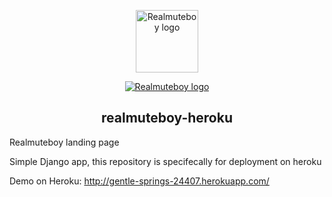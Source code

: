<p align="center">
  <a href="http://gentle-springs-24407.herokuapp.com/" target="_blank" rel="noopener noreferrer"><img width="100" src="http://gentle-springs-24407.herokuapp.com/static/realmuteboy/img/favicon.ico" alt="Realmuteboy logo"></a>
</p>
<p align="center">
<a href="http://gentle-springs-24407.herokuapp.com/" target="_blank" rel="noopener noreferrer"><img src="http://telegra.ph/file/862175abdedd9896f3ba9.png" alt="Realmuteboy logo"></a>
</p>

<h2 align="center">realmuteboy-heroku</h2>

Realmuteboy landing page

Simple Django app, this repository is specifecally for deployment on heroku



Demo on Heroku: http://gentle-springs-24407.herokuapp.com/
